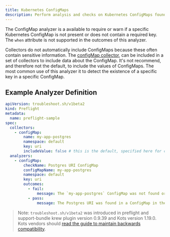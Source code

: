 ```yaml
---
title: Kubernetes ConfigMaps
description: Perform analysis and checks on Kubernetes ConfigMaps found in the cluster
---
```


The ConfigMap analyzer is a available to require or warn if a specific Kubernetes ConfigMap is not present or does not contain a required key.
The `when` attribute is not supported in the outcomes of this analyzer.

Collectors do not automatically include ConfigMaps because these often contain sensitive information.
The [configMap collector](https://troubleshoot.sh/docs/collect/configmap/), can be included in a set of collectors to include data about the ConfigMap.
It's not recommend, and therefore not the default, to include the values of ConfigMaps.
The most common use of this analyzer it to detect the existence of a specific key in a specific ConfigMap.

## Example Analyzer Definition

```yaml
apiVersion: troubleshoot.sh/v1beta2
kind: Preflight
metadata:
  name: preflight-sample
spec:
  collectors:
    - configMap:
        name: my-app-postgres
        namespace: default
        key: uri
        includeValue: false # this is the default, specified here for clarity
  analyzers:
    - configMap:
        checkName: Postgres URI ConfigMap
        configMapName: my-app-postgres
        namespace: default
        key: uri
        outcomes:
          - fail:
              message: The `my-app-postgres` ConfigMap was not found or the `uri` key was not detected.
          - pass:
              message: The Postgres URI was found in a ConfigMap in the cluster.
```

> Note: `troubleshoot.sh/v1beta2` was introduced in preflight and support-bundle krew plugin version 0.9.39 and Kots version 1.19.0. Kots vendors should [read the guide to maintain backwards compatibility](/v1beta2/).
